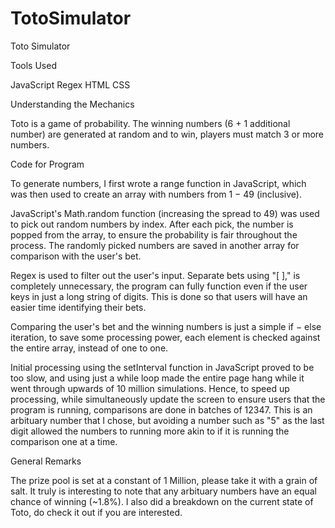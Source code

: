 # TotoSimulator
Toto Simulator

Tools Used

JavaScript
Regex
HTML
CSS

Understanding the Mechanics

Toto is a game of probability. The winning numbers (6 + 1 additional number) are generated at random and to win, players must match 3 or more numbers.


Code for Program

To generate numbers, I first wrote a range function in JavaScript, which was then used to create an array with numbers from 1 − 49 (inclusive).


JavaScript's Math.random function (increasing the spread to 49) was used to pick out random numbers by index. After each pick, the number is popped from the array, to ensure the probability is fair throughout the process. The randomly picked numbers are saved in another array for comparison with the user's bet.


Regex is used to filter out the user's input. Separate bets using "[ ]," is completely unnecessary, the program can fully function even if the user keys in just a long string of digits. This is done so that users will have an easier time identifying their bets.


Comparing the user's bet and the winning numbers is just a simple if − else iteration, to save some processing power, each element is checked against the entire array, instead of one to one.


Initial processing using the setInterval function in JavaScript proved to be too slow, and using just a while loop made the entire page hang while it went through upwards of 10 million simulations. Hence, to speed up processing, while simultaneously update the screen to ensure users that the program is running, comparisons are done in batches of 12347. This is an arbituary number that I chose, but avoiding a number such as "5" as the last digit allowed the numbers to running more akin to if it is running the comparison one at a time.


General Remarks

The prize pool is set at a constant of 1 Million, please take it with a grain of salt. It truly is interesting to note that any arbituary numbers have an equal chance of winning (~1.8%). I also did a breakdown on the current state of Toto, do check it out if you are interested.
